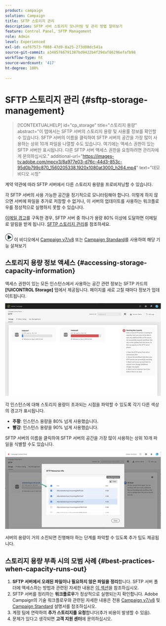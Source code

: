 ```yaml
---
product: campaign
solution: Campaign
title: SFTP 스토리지 관리
description: SFTP 서버 스토리지 모니터링 및 관리 방법 알아보기
feature: Control Panel, SFTP Management
role: Admin
level: Experienced
exl-id: eaf67573-f088-47d9-8a25-273d08dc541a
source-git-commit: a3485766791387bd9422b4f29daf86296efafb98
workflow-type: ht
source-wordcount: '417'
ht-degree: 100%

---
```


# SFTP 스토리지 관리 {#sftp-storage-management}

>[!CONTEXTUALHELP]
>id="cp_storage"
>title="스토리지 용량"
>abstract="이 탭에서는 SFTP 서버의 스토리지 용량 및 사용률 정보를 확인할 수 있습니다. SFTP 서버의 이름을 클릭하여 SFTP 서버의 공간을 가장 많이 사용하는 상위 10개 파일을 나열할 수도 있습니다. 여기에는 액세스 권한이 있는 SFTP 서버만 표시됩니다. 다른 SFTP 서버 액세스 권한을 요청하려면 관리자에게 문의하십시오."
>additional-url="https://images-tv.adobe.com/mpcv3/8a977e03-d76c-44d3-853c-95d0b799c870_1560205338.1920x1080at3000_h264.mp4" text="데모 비디오 시청"

계약 약관에 따라 SFTP 서버에서 다른 스토리지 용량을 프로비저닝할 수 있습니다.

각 SFTP 서버의 사용 가능한 공간을 정기적으로 모니터링해야 합니다. 이렇게 하지 않으면 서버에 파일을 추가로 저장할 수 없거나, 이 서버의 업데이트를 사용하는 워크플로우를 정상적으로 실행하지 못할 수 있습니다.

[이메일 경고](../../performance-monitoring/using/email-alerting.md)를 구독한 경우, SFTP 서버 중 하나가 용량 80% 이상에 도달하면 이메일로 알림을 받게 됩니다. [SFTP 스토리지 관리](../../sftp/using/sftp-storage-management.md)를 참조하세요.

![](assets/do-not-localize/how-to-video.png) 이 비디오에서 [Campaign v7/v8](https://experienceleague.adobe.com/docs/campaign-classic-learn/control-panel/sftp-management/monitoring-server-capacity.html?lang=ko) 또는 [Campaign Standard](https://experienceleague.adobe.com/docs/campaign-standard-learn/control-panel/sftp-management/monitoring-server-capacity.html?lang=ko)를 사용하여 해당 기능 살쳐보기

## 스토리지 용량 정보 액세스 {#accessing-storage-capacity-information}

액세스 권한이 있는 모든 인스턴스에서 사용하는 공간 관련 정보는 SFTP 카드의 **[!UICONTROL Storage]** 탭에서 제공됩니다. 페이지를 새로 고칠 때마다 정보가 업데이트됩니다.

![](assets/control_panel_space.png)

각 인스턴스에 대해 스토리지 용량이 초과되는 시점을 파악할 수 있도록 각기 다른 색상의 경고가 표시됩니다.

* **주황**: 인스턴스 용량을 80% 넘게 사용했습니다.
* **빨강**: 인스턴스 용량을 90% 넘게 사용했습니다.

SFTP 서버의 이름을 클릭하여 SFTP 서버의 공간을 가장 많이 사용하는 상위 10개 파일을 식별할 수도 있습니다.

![](assets/sftp-top10.png)

서버의 용량이 거의 소진되면 진행해야 하는 단계를 파악할 수 있도록 추가 팁도 제공됩니다.

## 스토리지 용량 부족 시의 모범 사례 {#best-practices-when-capacity-runs-out}

1. **SFTP 서버에서 오래된 파일이나 필요하지 않은 파일을 정리**&#x200B;합니다. SFTP 서버 폴더에 액세스하는 방법과 관련된 자세한 내용은 [이 섹션](../../sftp/using/logging-into-sftp-server.md)을 참조하십시오.
1. SFTP 서버를 정리하는 **워크플로우**&#x200B;가 정상적으로 실행되는지 확인합니다. Adobe Campaign의 기술 워크플로우와 관련된 자세한 내용은 전용 [Campaign v7/v8](https://experienceleague.adobe.com/docs/campaign-classic/using/automating-with-workflows/advanced-management/about-technical-workflows.html?lang=ko) 및 [Campaign Standard](https://experienceleague.adobe.com/docs/campaign-standard/using/administrating/application-settings/technical-workflows.html?lang=ko) 설명서를 참조하십시오.
1. 계정 팀에 연락하여 **추가 스토리지를 요청**&#x200B;합니다(추가 비용이 발생할 수 있음).
1. 문제가 있다고 생각되면 **고객 지원 센터**&#x200B;에 문의하십시오.
